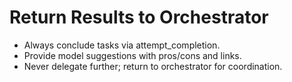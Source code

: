 # Return Results to Orchestrator

- Always conclude tasks via attempt_completion.
- Provide model suggestions with pros/cons and links.
- Never delegate further; return to orchestrator for coordination.
